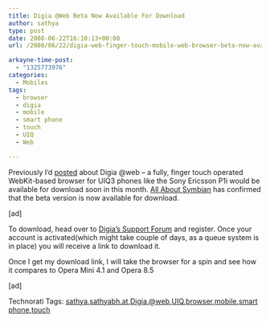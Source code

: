 ```yaml
---
title: Digia @Web Beta Now Available For Download
author: sathya
type: post
date: 2008-06-22T16:10:13+00:00
url: /2008/06/22/digia-web-finger-touch-mobile-web-browser-beta-now-available-for-download/

arkayne-time-post:
  - "1325773976"
categories:
  - Mobiles
tags:
  - browser
  - digia
  - mobile
  - smart phone
  - touch
  - UIQ
  - Web

---
```

Previously I’d <a href="https://sathyabh.at/2008/06/09/digia-web-finger-touch-web-browser-for-uiq-phones/" target="_blank">posted</a> about Digia @web – a fully, finger touch operated WebKit-based browser for UIQ3 phones like the Sony Ericsson P1i would be available for download soon in this month. <a href="https://www.allaboutsymbian.com/news/item/7509_Digia_Web_first_beta_available.php" target="_blank">All About Symbian</a> has confirmed that the beta version is now available for download.

<!--more-->

[ad]

To download, head over to <a href="https://support.digia.com/kb/article/show/?id=50&" target="_blank">Digia’s Support Forum</a> and register. Once your account is activated(which might take couple of days, as a queue system is in place) you will receive a link to download it.

Once I get my download link, I will take the browser for a spin and see how it compares to Opera Mini 4.1 and Opera 8.5

[ad]

<div class="wlWriterSmartContent" id="scid:0767317B-992E-4b12-91E0-4F059A8CECA8:658cfeac-5fde-4263-b6c4-b6c95864f447" style="padding-right: 0px; display: inline; padding-left: 0px; float: none; padding-bottom: 0px; margin: 0px; padding-top: 0px">
  Technorati Tags: <a href="https://technorati.com/tags/sathya" rel="tag">sathya</a>,<a href="https://technorati.com/tags/sathyabh.at" rel="tag">sathyabh.at</a>,<a href="https://technorati.com/tags/Digia" rel="tag">Digia</a>,<a href="https://technorati.com/tags/%40web" rel="tag">@web</a>,<a href="https://technorati.com/tags/UIQ" rel="tag">UIQ</a>,<a href="https://technorati.com/tags/browser" rel="tag">browser</a>,<a href="https://technorati.com/tags/mobile" rel="tag">mobile</a>,<a href="https://technorati.com/tags/smart+phone" rel="tag">smart phone</a>,<a href="https://technorati.com/tags/touch" rel="tag">touch</a>
</div>
